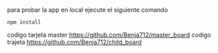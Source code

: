 para probar la app en local ejecute el siguiente comando

```
npm install
```

codigo tarjeta master <https://github.com/Benja712/master_board>
codigo trajeta <https://github.com/Benja712/child_board>